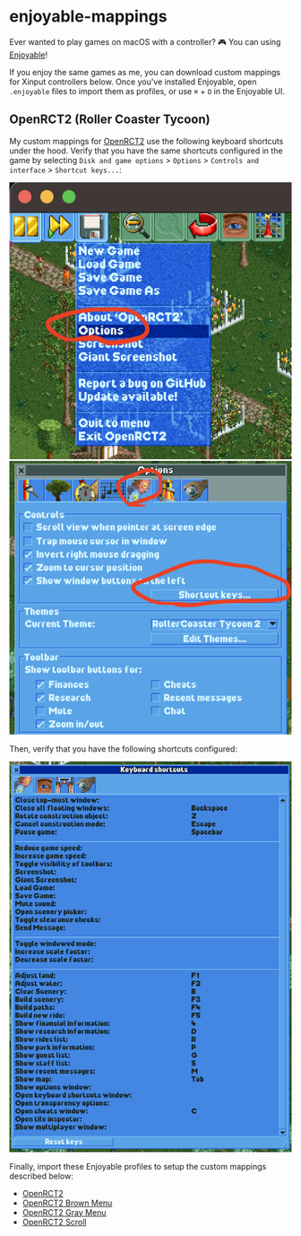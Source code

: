 # enjoyable-mappings

Ever wanted to play games on macOS with a controller? 🎮 You can using [Enjoyable](https://yukkurigames.com/enjoyable/)!

If you enjoy the same games as me, you can download custom mappings for Xinput controllers below.
Once you've installed Enjoyable, open `.enjoyable` files to import them as profiles,
or use `⌘` + `O` in the Enjoyable UI.

## OpenRCT2 (Roller Coaster Tycoon)

My custom mappings for [OpenRCT2](https://openrct2.org/) use the following keyboard shortcuts under the hood.
Verify that you have the same shortcuts configured in the game by selecting
`Disk and game options` > `Options` > `Controls and interface` > `Shortcut keys...`:

<img alt="OpenRCT2 options" src="img/OpenRCT2_options.png" />

<img alt="OpenRCT2 controls and interface menu" src="img/OpenRCT2_controls_and_interface.png" />

Then, verify that you have the following shortcuts configured:

<img alt="OpenRCT2 keyboard shortcuts" src="img/OpenRCT2_keyboard_shortcuts.png" />

Finally, import these Enjoyable profiles to setup the custom mappings described below:

- [OpenRCT2](https://raw.githubusercontent.com/mxskylar/enjoyable-mappings/main/OpenRCT2.enjoyable)
- [OpenRCT2 Brown Menu](https://github.com/mxskylar/enjoyable-mappings/blob/main/OpenRCT2%20Brown%20Menu.enjoyable)
- [OpenRCT2 Gray Menu](https://github.com/mxskylar/enjoyable-mappings/blob/main/OpenRCT2%20Gray%20Menu.enjoyable)
- [OpenRCT2 Scroll](https://github.com/mxskylar/enjoyable-mappings/blob/main/OpenRCT2%20Scroll.enjoyable)


